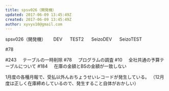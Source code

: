 ```yaml
---
title: spsv026（開発機）
updated: 2017-06-09 13:45:49Z
created: 2017-06-09 13:45:49Z
author: xyvyx10@gmail.com
---
```


spsv026（開発機）
     DEV
     TEST2
     SeizoDEV
     SeizoTEST

#78

#243     テーブルの一時削除
#78     プログラムの調査
#10     全社共通の予算テーブルについて
#184     在庫の金額とBSの金額が一致しない

1月度の各種月報で、受払以外んおちょうせいレコードが発生している。
（12月度は正しく在庫締めしているので、発生すること自体がおかしい）